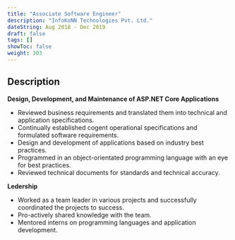 ```yaml
---
title: "Associate Software Engineer"
description: "InfoKoNN Technologies Pvt. Ltd."
dateString: Aug 2018 - Dec 2019
draft: false
tags: []
showToc: false
weight: 303
---
```


## Description
**Design, Development, and Maintenance of ASP.NET Core Applications** 

- Reviewed business requirements and translated them into technical and application specifications. 
- Continually established cogent operational specifications and formulated software requirements.
- Design and development of applications based on industry best practices.
- Programmed in an object-orientated programming language with an eye for best practices.
- Reviewed technical documents for standards and technical accuracy.

**Ledership**

- Worked as a team leader in various projects and successfully coordinated the projects to success.
- Pro-actively shared knowledge with the team.
- Mentored interns on programming languages and application development.
